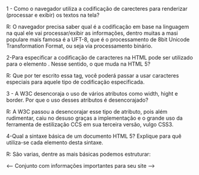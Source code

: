 1 - Como o navegador utiliza a codificação de carecteres para renderizar (processar e exibir) os textos na tela?

R: O navegador precisa saber qual é a codificação em base na linguagem na qual ele vai processar/exibir as informações, dentro muitas a masi populare mais famosa é a UFT-8, que é o processamento de 8bit Unicode Transformation Format, ou seja via processamento binário.


2-Para especificar a codificação de caracteres na HTML pode ser utilizado para o elemento <meta>. Nesse sentido, o que muda na HTML 5?

R: Que por ter escrito essa tag, você poderá passar a usar caracteres especiais para aquele tipo de codificação especificada.

3 - A W3C desencoraja o uso de vários atributos como width, hight e border. Por que o uso desses atributos é desencorajado?

R: A W3C passou a desencorajar esse tipo de atributo, pois além  rudimentar, caiu no desuso graças a implementação e o grande uso da ferramenta de estilização CCS em sua terceira versão, vulgo CSS3.

4-Qual a sintaxe básica de um documento HTML 5? Explique para quê utiliza-se cada elemento desta sintaxe.

R: São varias, dentre as mais básicas podemos estruturar:

<!DOCTYPE html> <!-- Define o documento como HTML -->
<html lang="pt-br"> <!-- Primeira tag a ser passada, instruindo, e definindo lang como pt-br -->
    <head> <-- Conjunto com informações importantes para seu site -->
        <meta charset="utf-8"/> <!-- Define a codificação da pagina -->
        <title>Titulo do site</title> <!-- Titulo a ser exibido na aba do navegador -->
    </head>
    <body>
   <!-- conteudo do site -->
    </body>
</html>
